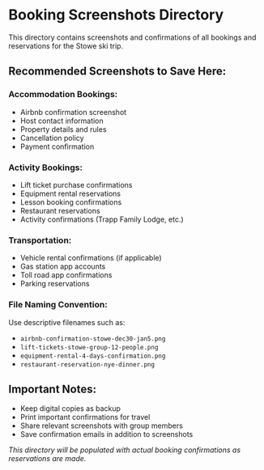 # Booking Screenshots Directory

This directory contains screenshots and confirmations of all bookings and reservations for the Stowe ski trip.

## Recommended Screenshots to Save Here:

### Accommodation Bookings:
- Airbnb confirmation screenshot
- Host contact information
- Property details and rules
- Cancellation policy
- Payment confirmation

### Activity Bookings:
- Lift ticket purchase confirmations
- Equipment rental reservations
- Lesson booking confirmations
- Restaurant reservations
- Activity confirmations (Trapp Family Lodge, etc.)

### Transportation:
- Vehicle rental confirmations (if applicable)
- Gas station app accounts
- Toll road app confirmations
- Parking reservations

### File Naming Convention:
Use descriptive filenames such as:
- `airbnb-confirmation-stowe-dec30-jan5.png`
- `lift-tickets-stowe-group-12-people.png`
- `equipment-rental-4-days-confirmation.png`
- `restaurant-reservation-nye-dinner.png`

## Important Notes:
- Keep digital copies as backup
- Print important confirmations for travel
- Share relevant screenshots with group members
- Save confirmation emails in addition to screenshots

*This directory will be populated with actual booking confirmations as reservations are made.*